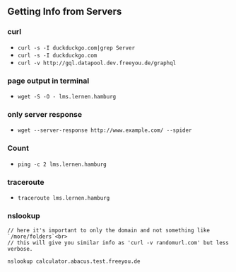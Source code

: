 ## Getting Info from Servers

### curl
- `curl -s -I duckduckgo.com|grep Server`
- `curl -s -I duckduckgo.com`
- `curl -v http://gql.datapool.dev.freeyou.de/graphql`

### page output in terminal
- `wget -S -O - lms.lernen.hamburg`

### only server response
- `wget --server-response http://www.example.com/ --spider`

### Count
- `ping -c 2 lms.lernen.hamburg`

### traceroute
- `traceroute lms.lernen.hamburg`

### nslookup
```
// here it's important to only the domain and not something like `/more/folders`<br>
// this will give you similar info as 'curl -v randomurl.com' but less verbose.

nslookup calculator.abacus.test.freeyou.de
```
